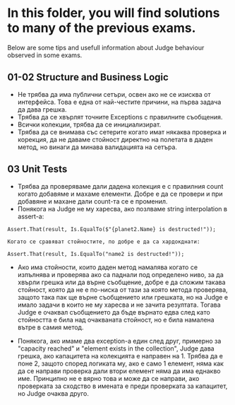 # In this folder, you will find solutions to many of the previous exams.
Below are some tips and usefull information about Judge behaviour observed in some exams.
## 01-02 Structure and Business Logic
- Не трябва да има публични сетъри, освен ако не се изисква от интерфейса. Това е една от най-честите причини, на първа задача да дава грешка.
- Трябва да се хвърлят точните Exceptions с правилните съобщения.
- Всички колекции, трябва да се инициализират.
- Трябва да се внимава със сетерите когато имат някаква проверка и корекция, да не даваме стойност директно на полетата в даден метод, но винаги да минава валидацията на сетъра.

## 03 Unit Tests
- Трябва да проверяваме дали дадена колекция е с правилния count когато добавяме и махаме елементи. Добре е да се провери и при добавяне и махане дали count-та се е променил.
- Понякога на Judge не му харесва, ако позлваме string interpolation в assert-a:

```
Assert.That(result, Is.EqualTo($"{planet2.Name} is destructed!"));

Когато се сравяват стойностите, по добре е да са хардокднати:

Assert.That(result, Is.EqualTo("name2 is destructed!"));
 ```
 
- Ако има стойности, които даден метод намалява когато се изпълнява и проверява ако са паднали под определено ниво, за да хвърли грешка или да върне съобщение, добре е да сложим такава стойност, която да не е по-ниска от тази за която метода проверява, защото така пак ще върне съобщението или грешката, но на Judge е имало задачи в които не му харесва и не зачита резултата. Тогава Judge е очаквал съобщението да бъде върнато едва след като стойността е била над очакваната стойност, но е била намалена вътре в самия метод.
 
- Понякога, ако имаме два exception-a един след друг, примерно за "capacity reached" и "element exists in the collection", Judge дава грешка, ако капацитета на колекцията е направен на 1. Трябва да е поне 2, защото според логиката му, ако е само 1 елемент, няма как да се направи проверка дали втори елемент няма да има еднакво име. Принципно не е вярно това и може да се направи, ако проверката за сходство в имената е преди проверката за капацитет, но Judge очаква друго. 
